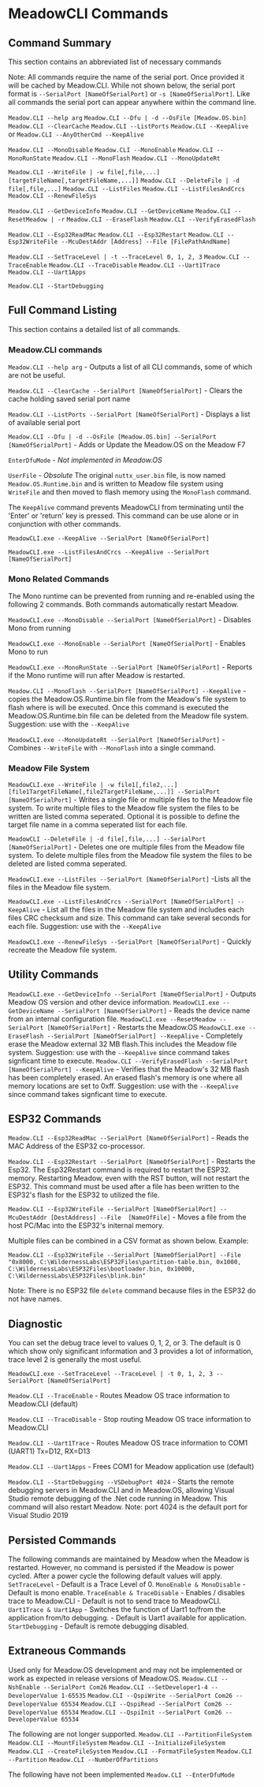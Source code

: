 # MeadowCLI Commands

## Command Summary

This section contains an abbreviated list of necessary commands

Note: All commands require the name of the serial port. Once provided it will be cached by Meadow.CLI. While not shown below, the serial port format is `--SerialPort [NameOfSerialPort]` or `-s [NameOfSerialPort]`. Like all commands the serial port can appear anywhere within the command line.

`Meadow.CLI --help arg`
`Meadow.CLI --Dfu | -d --OsFile [Meadow.OS.bin]`
`Meadow.CLI --ClearCache`
`Meadow.CLI --ListPorts`
`Meadow.CLI --KeepAlive` or `Meadow.CLI --AnyOtherCmd --KeepAlive`

`Meadow.CLI --MonoDisable`
`Meadow.CLI --MonoEnable`
`Meadow.CLI --MonoRunState`
`Meadow.CLI --MonoFlash`
`Meadow.CLI --MonoUpdateRt`

`Meadow.CLI --WriteFile | -w file[,file,...] [targetFileName[,targetFileName,...]]`
`Meadow.CLI --DeleteFile | -d file[,file,...]`
`Meadow.CLI --ListFiles`
`Meadow.CLI --ListFilesAndCrcs`
`Meadow.CLI --RenewFileSys`

`Meadow.CLI --GetDeviceInfo`
`Meadow.CLI --GetDeviceName`
`Meadow.CLI --ResetMeadow | -r`
`Meadow.CLI --EraseFlash`
`Meadow.CLI --VerifyErasedFlash`

`Meadow.CLI --Esp32ReadMac`
`Meadow.CLI --Esp32Restart`
`Meadow.CLI --Esp32WriteFile --McuDestAddr [Address] --File [FilePathAndName]`

`Meadow.CLI --SetTraceLevel | -t --TraceLevel 0, 1, 2, 3`
`Meadow.CLI --TraceEnable`
`Meadow.CLI --TraceDisable`
`Meadow.CLI --Uart1Trace`
`Meadow.CLI --Uart1Apps`

`Meadow.CLI --StartDebugging`

## Full Command Listing

This section contains a detailed list of all commands.

### Meadow.CLI commands

`Meadow.CLI --help arg` - Outputs a list of all CLI commands, some of which are not be useful.

`Meadow.CLI --ClearCache --SerialPort [NameOfSerialPort]` - Clears the cache holding saved serial port name

`Meadow.CLI --ListPorts --SerialPort [NameOfSerialPort]` - Displays a list of available serial port

`Meadow.CLI --Dfu | -d --OsFile [Meadow.OS.bin] --SerialPort [NameOfSerialPort]` - Adds or Update the Meadow.OS on the Meadow F7

`EnterDfuMode` - *Not implemented in Meadow.OS*

`UserFile` - *Obsolute* The original `nuttx_user.bin` file, is now named `Meadow.OS.Runtime.bin` and is written to Meadow file system using `WriteFile` and then moved to flash memory using the `MonoFlash` command.

The `KeepAlive` command prevents MeadowCLI from terminating until the 'Enter' or 'return' key is pressed. This command can be use alone or in conjunction with other commands.

`MeadowCLI.exe --KeepAlive --SerialPort [NameOfSerialPort]`

`MeadowCLI.exe --ListFilesAndCrcs --KeepAlive --SerialPort [NameOfSerialPort]`

### Mono Related Commands

The Mono runtime can be prevented from running and re-enabled using the following 2 commands. Both commands automatically restart Meadow.

`MeadowCLI.exe --MonoDisable --SerialPort [NameOfSerialPort]` - Disables Mono from running

`MeadowCLI.exe --MonoEnable --SerialPort [NameOfSerialPort]` - Enables Mono to run

`MeadowCLI.exe --MonoRunState --SerialPort [NameOfSerialPort]` - Reports if the Mono runtime will run after Meadow is restarted.

`Meadow.CLI --MonoFlash --SerialPort [NameOfSerialPort] --KeepAlive` - copies the Meadow.OS.Runtime.bin file from the Meadow's file system to flash where is will be executed. Once this command is executed the Meadow.OS.Runtime.bin file can be deleted from the Meadow file system. Suggestion: use with the `--KeepAlive`

`MeadowCLI.exe --MonoUpdateRt --SerialPort [NameOfSerialPort]` - Combines `--WriteFile` with `--MonoFlash` into a single command.

### Meadow File System

`MeadowCLI.exe --WriteFile | -w file1[,file2,...] [file1TargetFileName[,file2TargetFileName,...]] --SerialPort [NameOfSerialPort]` - Writes a single file or multiple files to the Meadow file system. To write multiple files to the Meadow file system the files to be written are listed comma seperated. Optional it is possible to define the target file name in a comma seperated list for each file.

`MeadowCLI --DeleteFile | -d file[,file,...] --SerialPort [NameOfSerialPort]` - Deletes one ore multiple files from the Meadow file system. To delete multiple files from the Meadow file system the files to be deleted are listed comma seperated.

`MeadowCLI.exe --ListFiles --SerialPort [NameOfSerialPort]` -Lists all the files in the Meadow file system.

`MeadowCLI.exe --ListFilesAndCrcs --SerialPort [NameOfSerialPort] --KeepAlive` - List all the files in the Meadow file system and includes each files CRC checksum and size. This command can take several seconds for each file. Suggestion: use with the `--KeepAlive`

`MeadowCLI.exe --RenewFileSys --SerialPort [NameOfSerialPort]` - Quickly recreate the Meadow file system.

## Utility Commands

`MeadowCLI.exe --GetDeviceInfo --SerialPort [NameOfSerialPort]` - Outputs Meadow OS version and other device information.
`MeadowCLI.exe --GetDeviceName --SerialPort [NameOfSerialPort]` - Reads the device name from an internal configuration file.
`MeadowCLI.exe --ResetMeadow --SerialPort [NameOfSerialPort]` - Restarts the Meadow.OS
`MeadowCLI.exe --EraseFlash --SerialPort [NameOfSerialPort] --KeepAlive` - Completely erase the Meadow external 32 MB flash.This includes the Meadow file system. Suggestion: use with the `--KeepAlive` since command takes signficant time to execute.
`Meadow.CLI --VerifyErasedFlash --SerialPort [NameOfSerialPort] --KeepAlive` - Verifies that the Meadow's 32 MB flash has been completely erased. An erased flash's memory is one where all memory locations are set to 0xff. Suggestion: use with the `--KeepAlive` since command takes signficant time to execute.

## ESP32 Commands

`Meadow.CLI --Esp32ReadMac --SerialPort [NameOfSerialPort]` - Reads the MAC Address of the ESP32 co-processor.

`Meadow.CLI --Esp32Restart --SerialPort [NameOfSerialPort]` - Restarts the Esp32. The Esp32Restart command is required to restart the ESP32. memory. Restarting Meadow, even with the RST button, will not restart the ESP32. This command must be used after a file has been written to the ESP32's flash for the ESP32 to utilized the file.

`Meadow.CLI --Esp32WriteFile --SerialPort [NameOfSerialPort] --McuDestAddr [DestAddress] --File  [NameOfFile]` - Moves a file from the host PC/Mac into the ESP32's initernal memory.

Multiple files can be combined in a CSV format as shown below.
Example:

`Meadow.CLI --Esp32WriteFile --SerialPort [NameOfSerialPort] --File "0x8000, C:\WildernessLabs\ESP32Files\partition-table.bin, 0x1000, C:\WildernessLabs\ESP32Files\bootloader.bin, 0x10000, C:\WildernessLabs\ESP32Files\blink.bin"`

Note: There is no ESP32 file `delete` command because files in the ESP32 do not have names.

## Diagnostic

You can set the debug trace level to values 0, 1, 2, or 3. The default is 0 which show only significant information and 3 provides a lot of information, trace level 2 is generally the most useful.

`MeadowCLI.exe --SetTraceLevel --TraceLevel | -t 0, 1, 2, 3 --SerialPort [NameOfSerialPort]`

`Meadow.CLI --TraceEnable` - Routes Meadow OS trace information to Meadow.CLI (default)

`Meadow.CLI --TraceDisable` - Stop routing Meadow OS trace information to Meadow.CLI

`Meadow.CLI --Uart1Trace` - Routes Meadow OS trace information to COM1 (UART1) Tx=D12, RX=D13

`Meadow.CLI --Uart1Apps` - Frees COM1 for Meadow application use (default)

`Meadow.CLI --StartDebugging --VSDebugPort 4024` - Starts the remote debugging servers in Meadow.CLI and in Meadow.OS, allowing Visual Studio remote debugging of the .Net code running in Meadow. This command will also restart Meadow.
Note: port 4024 is the default port for Visual Studio 2019

## Persisted Commands

The following commands are maintained by Meadow when the Meadow is restarted. However, no command is persisted if the Meadow is power cycled. After a power cycle the following default values will apply.
`SetTraceLevel` - Default is a Trace Level of 0.
`MonoEnable & MonoDisable` - Default is mono enable.
`TraceEnable & TraceDisable` - Enables / disables trace to Meadow.CLI - Default is not to send trace to MeadowCLI.
`Uart1Trace & Uart1App` -  Switches the function of Uart1 to/from the application from/to debugging. - Default is Uart1 available for application.
`StartDebugging` - Default is remote debugging disabled.

## Extraneous Commands

Used only for Meadow.OS development and may not be implemented or work as expected in release versions of Meadow.OS.
`Meadow.CLI --NshEnable --SerialPort Com26`
`Meadow.CLI --SetDeveloper1-4 --DeveloperValue 1-65535`
`Meadow.CLI --QspiWrite --SerialPort Com26 --DeveloperValue 65534`
`Meadow.CLI --QspiRead --SerialPort Com26 --DeveloperValue 65534`
`Meadow.CLI --QspiInit --SerialPort Com26 --DeveloperValue 65534`

The following are not longer supported.
`Meadow.CLI --PartitionFileSystem`
`Meadow.CLI --MountFileSystem`
`Meadow.CLI --InitializeFileSystem`
`Meadow.CLI --CreateFileSystem`
`Meadow.CLI --FormatFileSystem`
`Meadow.CLI --Partition`
`Meadow.CLI --NumberOfPartitions`

The following have not been implemented
`Meadow.CLI --EnterDfuMode`
